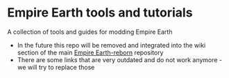 # Empire Earth tools and tutorials
A collection of tools and guides for modding Empire Earth

- In the future this repo will be removed and integrated into the wiki section of the main [Empire Earth-reborn](https://github.com/EE-modders/Empire-Earth-reborn) repository
- There are some links that are very outdated and do not work anymore - we will try to replace those